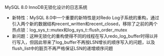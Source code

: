 MySQL 8.0 InnoDB无锁化设计的日志系统
- 新特性：MySQL 8.0中一个重要的新特性是对Redo Log子系统的重构，通过引入两个新的数据结构recent_written和recent_closed，移除了之前的两个热点锁：log_sys_t::mutex和log_sys_t::flush_order_mutex
- 新问题：这种无锁化的重构使得不同的线程在写入redo_log_buffer时得以并行写入，但因此带来了log_buffer不再按LSN增长的顺序写入的问题，以及flush_list中的脏页不再严格保证LSN的递增顺序问题